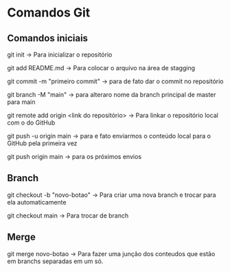# Comandos Git

## Comandos iniciais

git init -> Para inicializar o repositório

git add README.md -> Para colocar o arquivo na área de stagging

git commit -m "primeiro commit" -> para de fato dar o commit no repositório

git branch -M "main" -> para alteraro nome da branch principal de master para main

git remote add origin <link do repositório> -> Para linkar o repositório local com o do GitHub

git push -u origin main -> para e fato enviarmos o conteúdo local para o GitHub pela primeira vez

git push origin main -> para os próximos envios

## Branch

git checkout -b "novo-botao" -> Para criar uma nova branch e trocar para ela automaticamente

git checkout main -> Para trocar de branch

## Merge

git merge novo-botao -> Para fazer uma junção dos conteudos que estão em branchs separadas em um só.



